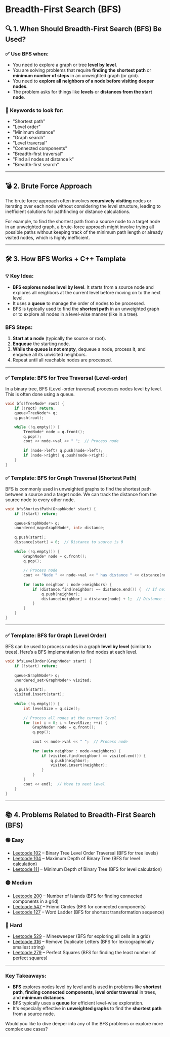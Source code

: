 # Breadth-First Search (BFS) 

## 🔍 1. When Should Breadth-First Search (BFS) Be Used?

### ✅ Use BFS when:
- You need to explore a graph or tree **level by level**.
- You are solving problems that require **finding the shortest path** or **minimum number of steps** in an unweighted graph (or grid).
- You need to **explore all neighbors of a node before visiting deeper nodes**.
- The problem asks for things like **levels** or **distances from the start node**.

### 🧠 Keywords to look for:
- "Shortest path"
- "Level order"
- "Minimum distance"
- "Graph search"
- "Level traversal"
- "Connected components"
- "Breadth-first traversal"
- "Find all nodes at distance k"
- "Breadth-first search"

---

## 💣 2. Brute Force Approach

The brute force approach often involves **recursively visiting** nodes or iterating over each node without considering the level structure, leading to inefficient solutions for pathfinding or distance calculations.

For example, to find the shortest path from a source node to a target node in an unweighted graph, a brute-force approach might involve trying all possible paths without keeping track of the minimum path length or already visited nodes, which is highly inefficient.

---

## 🛠️ 3. How BFS Works + C++ Template

### 💡 Key Idea:
- **BFS explores nodes level by level**. It starts from a source node and explores all neighbors at the current level before moving on to the next level.
- It uses a **queue** to manage the order of nodes to be processed.
- BFS is typically used to find the **shortest path** in an unweighted graph or to explore all nodes in a level-wise manner (like in a tree).

### BFS Steps:
1. **Start at a node** (typically the source or root).
2. **Enqueue** the starting node.
3. **While the queue is not empty**, dequeue a node, process it, and enqueue all its unvisited neighbors.
4. Repeat until all reachable nodes are processed.

---

### ✅ Template: BFS for Tree Traversal (Level-order)

In a binary tree, BFS (Level-order traversal) processes nodes level by level. This is often done using a queue.

```cpp
void bfs(TreeNode* root) {
    if (!root) return;
    queue<TreeNode*> q;
    q.push(root);

    while (!q.empty()) {
        TreeNode* node = q.front();
        q.pop();
        cout << node->val << " ";  // Process node
        
        if (node->left) q.push(node->left);
        if (node->right) q.push(node->right);
    }
}
```

### ✅ Template: BFS for Graph Traversal (Shortest Path)

BFS is commonly used in unweighted graphs to find the shortest path between a source and a target node. We can track the distance from the source node to every other node.

```cpp
void bfsShortestPath(GraphNode* start) {
    if (!start) return;
    
    queue<GraphNode*> q;
    unordered_map<GraphNode*, int> distance;
    
    q.push(start);
    distance[start] = 0;  // Distance to source is 0
    
    while (!q.empty()) {
        GraphNode* node = q.front();
        q.pop();
        
        // Process node
        cout << "Node " << node->val << " has distance " << distance[node] << endl;
        
        for (auto neighbor : node->neighbors) {
            if (distance.find(neighbor) == distance.end()) {  // If neighbor hasn't been visited
                q.push(neighbor);
                distance[neighbor] = distance[node] + 1;  // Distance is current node's distance + 1
            }
        }
    }
}
```

---

### ✅ Template: BFS for Graph (Level Order)

BFS can be used to process nodes in a graph **level by level** (similar to trees). Here’s a BFS implementation to find nodes at each level.

```cpp
void bfsLevelOrder(GraphNode* start) {
    if (!start) return;
    
    queue<GraphNode*> q;
    unordered_set<GraphNode*> visited;
    
    q.push(start);
    visited.insert(start);
    
    while (!q.empty()) {
        int levelSize = q.size();
        
        // Process all nodes at the current level
        for (int i = 0; i < levelSize; ++i) {
            GraphNode* node = q.front();
            q.pop();
            
            cout << node->val << " ";  // Process node
            
            for (auto neighbor : node->neighbors) {
                if (visited.find(neighbor) == visited.end()) {
                    q.push(neighbor);
                    visited.insert(neighbor);
                }
            }
        }
        cout << endl;  // Move to next level
    }
}
```

---

## 📚 4. Problems Related to Breadth-First Search (BFS)

### 🟢 Easy
- [Leetcode 102](https://leetcode.com/problems/binary-tree-level-order-traversal/) – Binary Tree Level Order Traversal (BFS for tree levels)
- [Leetcode 104](https://leetcode.com/problems/maximum-depth-of-binary-tree/) – Maximum Depth of Binary Tree (BFS for level calculation)
- [Leetcode 111](https://leetcode.com/problems/minimum-depth-of-binary-tree/) – Minimum Depth of Binary Tree (BFS for level calculation)

### 🟡 Medium
- [Leetcode 200](https://leetcode.com/problems/number-of-islands/) – Number of Islands (BFS for finding connected components in a grid)
- [Leetcode 547](https://leetcode.com/problems/friend-circles/) – Friend Circles (BFS for connected components)
- [Leetcode 127](https://leetcode.com/problems/word-ladder/) – Word Ladder (BFS for shortest transformation sequence)

### 🔴 Hard
- [Leetcode 529](https://leetcode.com/problems/minesweeper/) – Minesweeper (BFS for exploring all cells in a grid)
- [Leetcode 316](https://leetcode.com/problems/remove-duplicate-letters/) – Remove Duplicate Letters (BFS for lexicographically smallest string)
- [Leetcode 279](https://leetcode.com/problems/perfect-squares/) – Perfect Squares (BFS for finding the least number of perfect squares)

---

### Key Takeaways:
- **BFS** explores nodes level by level and is used in problems like **shortest path**, **finding connected components**, **level order traversal** in trees, and **minimum distances**.
- BFS typically uses a **queue** for efficient level-wise exploration.
- It's especially effective in **unweighted graphs** to find the **shortest path** from a source node.

Would you like to dive deeper into any of the BFS problems or explore more complex use cases?
